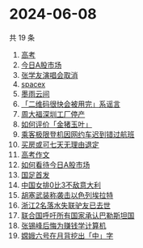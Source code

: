 # 2024-06-08

共 19 条

<!-- BEGIN ZHIHUSEARCH -->
<!-- 最后更新时间 Sat Jun 08 2024 15:12:23 GMT+0800 (China Standard Time) -->
1. [高考](https://www.zhihu.com/search?q=高考)
1. [今日A股市场](https://www.zhihu.com/search?q=今日A股市场)
1. [张学友演唱会取消](https://www.zhihu.com/search?q=张学友演唱会取消)
1. [spacex](https://www.zhihu.com/search?q=spacex)
1. [墨雨云间](https://www.zhihu.com/search?q=墨雨云间)
1. [「二维码很快会被用完」系谣言](https://www.zhihu.com/search?q=「二维码很快会被用完」系谣言)
1. [周大福深圳工厂停产](https://www.zhihu.com/search?q=周大福深圳工厂停产)
1. [如何评价「金猪玉叶」](https://www.zhihu.com/search?q=如何评价「金猪玉叶」)
1. [乘客极限登机因网约车迟到错过航班](https://www.zhihu.com/search?q=乘客极限登机因网约车迟到错过航班)
1. [买房或可七天无理由退定](https://www.zhihu.com/search?q=买房或可七天无理由退定)
1. [高考作文](https://www.zhihu.com/search?q=高考作文)
1. [如何看待今日A股市场](https://www.zhihu.com/search?q=如何看待今日A股市场)
1. [国足首发](https://www.zhihu.com/search?q=国足首发)
1. [中国女排0比3不敌意大利](https://www.zhihu.com/search?q=中国女排0比3不敌意大利)
1. [胡塞武装称袭击以色列埃拉特](https://www.zhihu.com/search?q=胡塞武装称袭击以色列埃拉特)
1. [浙江2名落水失联驴友已去世](https://www.zhihu.com/search?q=浙江2名落水失联驴友已去世)
1. [联合国呼吁所有国家承认巴勒斯坦国](https://www.zhihu.com/search?q=联合国呼吁所有国家承认巴勒斯坦国)
1. [张锡峰后悔为赚钱学计算机](https://www.zhihu.com/search?q=张锡峰后悔为赚钱学计算机)
1. [嫦娥六号在月背挖出「中」字](https://www.zhihu.com/search?q=嫦娥六号在月背挖出「中」字)
<!-- END ZHIHUSEARCH -->
